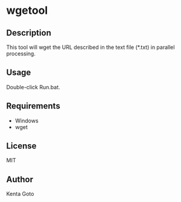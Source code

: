 # wgetool

## Description

This tool will wget the URL described in the text file (\*.txt) in parallel processing.

## Usage

Double-click Run.bat.

## Requirements

- Windows
- wget

## License
MIT

## Author  
Kenta Goto
